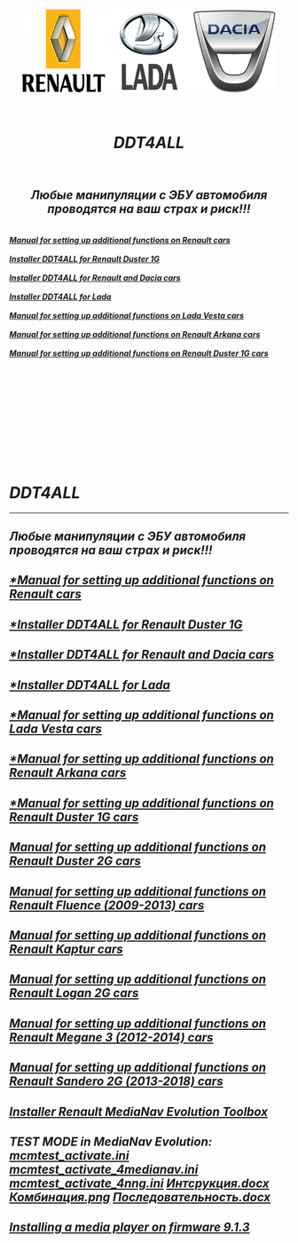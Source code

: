  <br/>
<p align="center">
<img src="./Renault_Logo.png" width="150" height="150"/> <img src="./Lada_Logo.png" width="150" height="150"/> <img src="./Dacia_Logo.png" width="150" height="150"/>
</p><br/>
<h1 align="Center"><i>DDT4ALL</i></h1>
 <br/>
<h2 align="Center"><i>Любые манипуляции с ЭБУ автомобиля проводятся на ваш страх и риск!!!</i></h2>
 <br/>
<i> <a href="..."><b>Manual for setting up additional functions on Renault cars</b></a><br/><i/>
 <br/>
<i> <a href="..."><b>Installer DDT4ALL for Renault Duster 1G</b></a><br/><i/>
 <br/>
<i> <a href="..."><b>Installer DDT4ALL for Renault and Dacia cars</b></a><br/><i/>
 <br/>
<i> <a href="..."><b>Installer DDT4ALL for Lada</b></a><br/><i/>
 <br/>
<i> <a href="..."><b>Manual for setting up additional functions on Lada Vesta cars</b></a><br/><i/>
 <br/>
<i> <a href="..."><b>Manual for setting up additional functions on Renault Arkana cars</b></a><br/><i/>
 <br/>
<i> <a href="..."><b>Manual for setting up additional functions on Renault Duster 1G cars</b></a><br/><i/>
 <br/>
<i> <a href="..."><b></b></a><br/><i/>
 <br/>
<i> <a href="..."><b></b></a><br/><i/>
 <br/>
<i> <a href="..."><b></b></a><br/><i/>
 <br/>
<i> <a href="..."><b></b></a><br/><i/>
 <br/>
<i> <a href="..."><b></b></a><br/><i/>
 <br/>




























# DDT4ALL
-----------------------------------------------------------------------------------------------------------------------------------------------------------
Любые манипуляции с ЭБУ автомобиля проводятся на ваш страх и риск!!!
-----------------------------------------------------------------------------------------------------------------------------------------------------------
[*Manual for setting up additional functions on Renault cars](https://github.com/dimoroz772/DDT4ALL/blob/DDT4ALL/Option%20cache%20Renault%20russe.docx)
-----------------------------------------------------------------------------------------------------------------------------------------------------------
[*Installer DDT4ALL for Renault Duster 1G](https://github.com/dimoroz772/DDT4ALL/releases/tag/Renault_Duster_1G)
-----------------------------------------------------------------------------------------------------------------------------------------------------------
[*Installer DDT4ALL for Renault and Dacia cars](https://github.com/dimoroz772/DDT4ALL/releases/tag/Renault_and_Dacia_cars)
-----------------------------------------------------------------------------------------------------------------------------------------------------------
[*Installer DDT4ALL for Lada](https://github.com/dimoroz772/DDT4ALL/releases/tag/Lada)
-----------------------------------------------------------------------------------------------------------------------------------------------------------
[*Manual for setting up additional functions on Lada Vesta cars](https://github.com/dimoroz772/DDT4ALL/blob/DDT4ALL/Lada_Vesta.docx)
-----------------------------------------------------------------------------------------------------------------------------------------------------------
[*Manual for setting up additional functions on Renault Arkana cars](https://github.com/dimoroz772/DDT4ALL/blob/DDT4ALL/Renault_Arkana.docx)
-----------------------------------------------------------------------------------------------------------------------------------------------------------
[*Manual for setting up additional functions on Renault Duster 1G cars](https://github.com/dimoroz772/DDT4ALL/blob/DDT4ALL/RD1G.docx)
-----------------------------------------------------------------------------------------------------------------------------------------------------------
[Manual for setting up additional functions on Renault Duster 2G cars](https://github.com/dimoroz772/DDT4ALL/blob/DDT4ALL/RD2G.docx)
-----------------------------------------------------------------------------------------------------------------------------------------------------------
[Manual for setting up additional functions on Renault Fluence (2009-2013) cars](https://github.com/dimoroz772/DDT4ALL/blob/DDT4ALL/RF.docx)
-----------------------------------------------------------------------------------------------------------------------------------------------------------
[Manual for setting up additional functions on Renault Kaptur cars](https://github.com/dimoroz772/DDT4ALL/blob/DDT4ALL/RK.docx)
-----------------------------------------------------------------------------------------------------------------------------------------------------------
[Manual for setting up additional functions on Renault Logan 2G cars](https://github.com/dimoroz772/DDT4ALL/blob/DDT4ALL/Renault_Logan_2G.docx)
-----------------------------------------------------------------------------------------------------------------------------------------------------------
[Manual for setting up additional functions on Renault Megane 3 (2012-2014) cars](https://github.com/dimoroz772/DDT4ALL/blob/DDT4ALL/RM.docx)
-----------------------------------------------------------------------------------------------------------------------------------------------------------
[Manual for setting up additional functions on Renault Sandero 2G (2013-2018) cars](https://github.com/dimoroz772/DDT4ALL/blob/DDT4ALL/RS.docx)
-----------------------------------------------------------------------------------------------------------------------------------------------------------
[Installer Renault MediaNav Evolution Toolbox](https://github.com/dimoroz772/DDT4ALL/releases/tag/Renault_MediaNav_Toolbox_Evolution)
-----------------------------------------------------------------------------------------------------------------------------------------------------------
TEST MODE in MediaNav Evolution: 
[mcmtest_activate.ini](https://github.com/dimoroz772/DDT4ALL/blob/DDT4ALL/mcmtest_activate.ini)
[mcmtest_activate_4medianav.ini](https://github.com/dimoroz772/DDT4ALL/blob/DDT4ALL/mcmtest_activate_4medianav.ini)
[mcmtest_activate_4nng.ini](https://github.com/dimoroz772/DDT4ALL/blob/DDT4ALL/mcmtest_activate_4nng.ini)
[Интсрукция.docx](https://github.com/dimoroz772/DDT4ALL/blob/DDT4ALL/%D0%98%D0%BD%D1%81%D1%82%D1%80%D1%83%D0%BA%D1%86%D0%B8%D1%8F.docx)
[Комбинация.png](https://github.com/dimoroz772/DDT4ALL/blob/DDT4ALL/%D0%9A%D0%BE%D0%BC%D0%B1%D0%B8%D0%BD%D0%B0%D1%86%D0%B8%D1%8F.png)
[Последовательность.docx](https://github.com/dimoroz772/DDT4ALL/blob/DDT4ALL/%D0%9F%D0%BE%D1%81%D0%BB%D0%B5%D0%B4%D0%BE%D0%B2%D0%B0%D1%82%D0%B5%D0%BB%D1%8C%D0%BD%D0%BE%D1%81%D1%82%D1%8C.docx)
-----------------------------------------------------------------------------------------------------------------------------------------------------------
[Installing a media player on firmware 9.1.3](https://github.com/dimoroz772/DDT4ALL/blob/DDT4ALL/upgrade.lgu)
-----------------------------------------------------------------------------------------------------------------------------------------------------------
